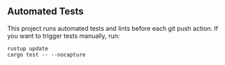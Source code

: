 ## Automated Tests
This project runs automated tests and lints before each
git push action. If you want to trigger tests manually,
run:

    rustup update
    cargo test -- --nocapture
